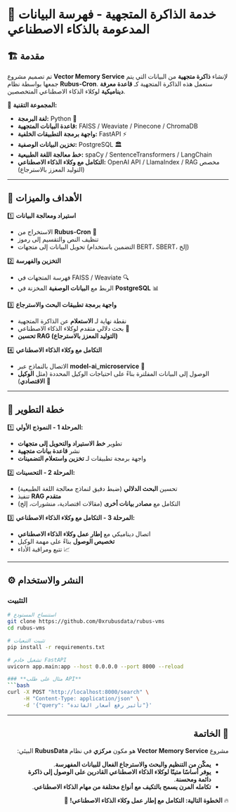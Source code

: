 
# 📌 خدمة الذاكرة المتجهية - فهرسة البيانات المدعومة بالذكاء الاصطناعي

## 🏗️ مقدمة
تم تصميم مشروع **Vector Memory Service** لإنشاء **ذاكرة متجهية** من البيانات التي يتم جمعها بواسطة نظام **Rubus-Cron**. ستعمل هذه الذاكرة المتجهية كـ **قاعدة معرفة ديناميكية** لوكلاء الذكاء الاصطناعي المتخصصين.

🔹 **المجموعة التقنية:**
- **لغة البرمجة:** Python 🐍
- **قاعدة البيانات المتجهية:** FAISS / Weaviate / Pinecone / ChromaDB
- **واجهة برمجة التطبيقات الخلفية:** FastAPI ⚡
- **تخزين البيانات الوصفية:** PostgreSQL 🏛️
- **خط معالجة اللغة الطبيعية:** spaCy / SentenceTransformers / LangChain
- **التكامل مع وكلاء الذكاء الاصطناعي:** OpenAI API / LlamaIndex / RAG مخصص (التوليد المعزز بالاسترجاع)

---

## 🎯 الأهداف والميزات

1️⃣ **استيراد ومعالجة البيانات**
   - الاستخراج من **Rubus-Cron** 📡
   - تنظيف النص والتقسيم إلى رموز
   - تحويل البيانات إلى متجهات (التضمين باستخدام BERT، SBERT، إلخ)

2️⃣ **التخزين والفهرسة**
   - فهرسة المتجهات في FAISS / Weaviate 🔍
   - الربط مع **البيانات الوصفية** المخزنة في **PostgreSQL** 📊

3️⃣ **واجهة برمجة تطبيقات البحث والاسترجاع**
   - نقطة نهاية لـ **الاستعلام** عن الذاكرة المتجهية
   - بحث دلالي متقدم لوكلاء الذكاء الاصطناعي 🤖
   - **تحسين RAG (التوليد المعزز بالاسترجاع)**

4️⃣ **التكامل مع وكلاء الذكاء الاصطناعي**
   - الاتصال بالنماذج عبر **model-ai_microservice** 🎯
   - الوصول إلى البيانات المفلترة بناءً على احتياجات الوكيل المحددة (مثل **الوكيل الاقتصادي**) 🏦
   
---

## 🚀 خطة التطوير

1️⃣ **المرحلة 1 - النموذج الأولي:**
   - تطوير **خط الاستيراد والتحويل إلى متجهات**
   - نشر **قاعدة بيانات متجهية**
   - واجهة برمجة تطبيقات لـ **تخزين واستعلام التضمينات**

2️⃣ **المرحلة 2 - التحسينات:**
   - تحسين **البحث الدلالي** (ضبط دقيق لنماذج معالجة اللغة الطبيعية)
   - تنفيذ **RAG متقدم**
   - التكامل مع **مصادر بيانات أخرى** (مقالات اقتصادية، منشورات، إلخ)

3️⃣ **المرحلة 3 - التكامل مع وكلاء الذكاء الاصطناعي:**
   - اتصال ديناميكي مع **إطار عمل وكلاء الذكاء الاصطناعي**
   - **تخصيص الوصول** بناءً على مهمة الوكيل
   - تتبع ومراقبة الأداء 📈

---

## ⚙️ النشر والاستخدام
### **التثبيت**
</div>

```bash
# استنساخ المستودع
git clone https://github.com/0xrubusdata/rubus-vms
cd rubus-vms

# تثبيت التبعيات
pip install -r requirements.txt

# تشغيل خادم FastAPI
uvicorn app.main:app --host 0.0.0.0 --port 8000 --reload

### **مثال على طلب API**
```bash
curl -X POST "http://localhost:8000/search" \
     -H "Content-Type: application/json" \
     -d '{"query": "تأثير رفع أسعار الفائدة"}'
```

<div dir="rtl">

---

## 📌 الخاتمة
مشروع **Vector Memory Service** هو مكون **مركزي** في نظام **RubusData** البيئي:
- **يمكّن من التنظيم والبحث والاسترجاع الفعال للبيانات المفهرسة**.
- **يوفر أساسًا متينًا لوكلاء الذكاء الاصطناعي القادرين على الوصول إلى ذاكرة دائمة ومحسنة**.
- **تكامله المرن يسمح بالتكيف مع أنواع مختلفة من مهام الذكاء الاصطناعي**.

🔥 **الخطوة التالية: التكامل مع إطار عمل وكلاء الذكاء الاصطناعي!** 🚀

